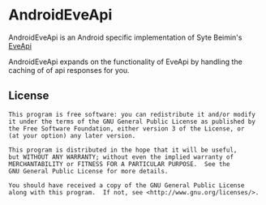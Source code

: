 AndroidEveApi
=============

AndroidEveApi is an Android specific implementation of Syte Beimin's [EveApi](https://code.google.com/p/eveapi/)

AndroidEveApi expands on the functionality of EveApi by handling the caching of of api responses for you.

License
-------------
    This program is free software: you can redistribute it and/or modify
    it under the terms of the GNU General Public License as published by
    the Free Software Foundation, either version 3 of the License, or
    (at your option) any later version.
    
    This program is distributed in the hope that it will be useful,
    but WITHOUT ANY WARRANTY; without even the implied warranty of
    MERCHANTABILITY or FITNESS FOR A PARTICULAR PURPOSE.  See the
    GNU General Public License for more details.
    
    You should have received a copy of the GNU General Public License
    along with this program.  If not, see <http://www.gnu.org/licenses/>.
